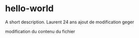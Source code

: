 # hello-world
A short description.
Laurent 24 ans
ajout de modification
geger

modification du contenu du fichier